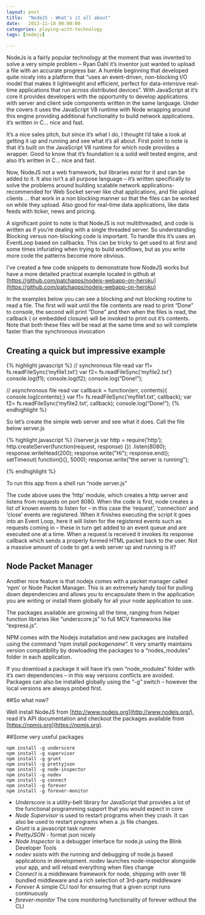 ```yaml
---
layout: post
title:  "NodeJS - What's it all about"
date:   2013-11-18 00:00:00
categories: playing-with-technology
tags: [nodejs]

---
```


NodeJs is a fairly popular technology at the moment that was invented to solve a very simple problem – Ryan Dahl it’s inventor just wanted to upload a file with an accurate progress bar. A humble beginning that developed quite nicely into a platform that “uses an event-driven, non-blocking I/O model that makes it lightweight and efficient, perfect for data-intensive real-time applications that run across distributed devices”. With JavaScript at it’s core it provides developers with the opportunity to develop applications with server and client side components written in the same language.  Under the covers it uses the JavaScript V8 runtime with Node wrapping around this engine providing additional functionality to build network applications. it’s written in C… nice and fast.

It’s a nice sales pitch, but since it’s what I do, I thought I’d take a look at getting it up and running and see what it’s all about. First point to note is that it’s built on the JavaScript V8 runtime for which node provides a wrapper. Good to know that it’s foundation is a solid well tested engine, and also it’s written in C… nice and fast.

Now, NodeJS not a web framework, but libraries  exist for it and can be added to it. It also isn’t a all purpose language – it’s written specifically to solve the problems around building scalable network applications- recommended for Web Socket server like chat applications, and file upload clients … that work in a non blocking manner so that the files can be worked on while they upload. Also good for real-time data applications, like data feeds with ticker, news and pricing.

A significant point to note is that NodeJS is not multithreaded,  and code is written as if you’re dealing with a single threaded server. So understanding Blocking versus non-blocking code is important. To handle this it’s uses an EventLoop based on callbacks. This can be tricky to get used to at first and some times infuriating when trying to build workflows, but as you write more code the patterns become more obvious.

I’ve created a few code snippets to demonstrate how NodeJS works but have a more detailed practical example located in github at  [https://github.com/patchapps/nodejs-webapp-on-heroku](https://github.com/patchapps/nodejs-webapp-on-heroku)

In the examples below you can see a blocking and not blocking routine to read a file. The first will wait until the file contents are read to print “Done” to console, the second will print “Done” and then when the files is read, the callback ( or embedded closure) will be invoked to print out it’s contents. Note that both these files will be read at the same time and so will complete faster than the synchronous invocation

## Creating a quick but impressive example

{% highlight javascript %}
// synchronous file read
var f1= fs.readFileSync(‘myfile1.txt’) 
var f2= fs.readFileSync(‘myfile2.txt’) 
console.log(f1); 
console.log(f2); 
console.log(“Done!”); 

// asynchronous file read
var callback = function(err, contents){ console.log(contents);}
var f1= fs.readFileSync(‘myfile1.txt’, callback); 
var f2= fs.readFileSync(‘myfile2.txt’, callback); 
console.log(“Done!”);
{% endhighlight %}

So let’s create the simple web server and see what it does. Call the file below server.js

{% highlight javascript %}
//server.js
var http = require(‘http’); 
http.createServer(function(request, response) {})
	.listen(8080); 
response.writeHead(200); 
response.write("<html>Hi</html>"); 
response.end(); 
setTimeout(	function(){}, 5000); 
response.write("the server is running");

{% endhighlight %}

To run this app from a shell run “node server.js”

The code above uses the ‘http’ module, which creates a http server and listens from requests on port 8080. When the code is first, node creates a list of known events to listen for – in this case the ‘request’, ‘connection’ and ‘close’ events are registered. When it finishes executing the script it goes into an Event Loop, here it will listen for the registered events such as requests coming in – these in turn get added to an event queue and are executed one at a  time. When a request is received it invokes its response callback which sends a properly formed HTML packet back to the user. Not a massive amount of code to get a web server up and running is it?

## Node Packet Manager

Another nice feature is that nodejs comes with a packet manager called ‘npm’ or Node Packet Manager. This is an extremely handy tool for pulling down dependencies and allows you to encapsulate them in the application you are writing or install them globally for all your node application to use. 

The packages available are growing all the time, ranging from helper function libraries like “underscore.js” to full MCV frameworks like “express.js”. 

NPM comes with the Nodejs installation and new packages are installed using the command “npm install *packagename*”. It very smartly maintains version compatibility by dowloading the packages to a “nodes_modules” folder in each application. 

If you download a package it will have it’s own “node_modules” folder with it’s own dependencies – in this way versions conflicts are avoided. Packages can also be installed globally using the “-g” switch – however the local versions are always probed first.

##So what now? 

Well install NodeJS from [http://www.nodejs.org](http://www.nodejs.org/), read it’s API documentation and checkout the packages available from [https://npmjs.org](https://npmjs.org).

 
##Some very useful packages

	npm install -g underscore
	npm install -g supervisor
	npm install -g grunt
	npm install -g prettyjson
	npm install -g node-inspector
	npm install -g nodev
	npm install -g connect
	npm install -g forever
	npm install -g forever-monitor


- *Underscore* is a utility-belt library for JavaScript that provides a lot of the functional programming support that you would expect in core 
- *Node Supervisor* is used to restart programs when they crash. It can also be used to restart programs when a .js file changes. 
- *Grunt* is a javascript task runner 
- *PrettyJSON* - format json nicely 
- *Node Inspector* is a debugger interface for node.js using the Blink Developer Tools 
- *nodev* ssists with the running and debugging of node.js based applications in development. nodev launches node-inspector alongside your app, and will reload everything when files change 
- *Connect* is a middleware framework for node, shipping with over 18 bundled middleware and a rich selection of 3rd-party middleware 
- *Forever* A simple CLI tool for ensuring that a given script runs continuously 
- *forever-monitor* The core monitoring functionality of forever without the CLI 
